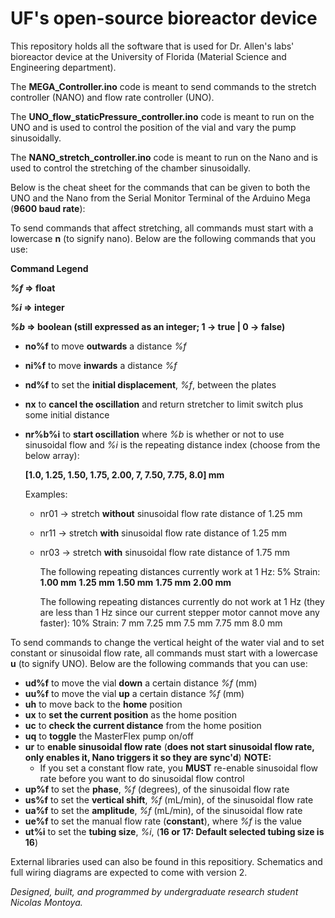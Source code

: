 # UF's open-source bioreactor device

This repository holds all the software that is used for Dr. Allen's labs' bioreactor device at the University of Florida (Material Science and Engineering department).

The **MEGA_Controller.ino** code is meant to send commands to the stretch controller (NANO) and flow rate controller (UNO).

The **UNO_flow_staticPressure_controller.ino** code is meant to run on the UNO and is used to control the position of the vial and vary the pump sinusoidally.

The **NANO_stretch_controller.ino** code is meant to run on the Nano and is used to control the stretching of the chamber sinusoidally.

Below is the cheat sheet for the commands that can be given to both the UNO and the Nano from the Serial Monitor Terminal of the Arduino Mega (**9600 baud rate**):

To send commands that affect stretching, all commands must start with a lowercase **n** (to signify nano).
Below are the following commands that you use:

**Command Legend**

**_%f_ => float**

**_%i_ => integer**

**_%b_ => boolean (still expressed as an integer; 1 -> true | 0 -> false)**

- **no%f** to move **outwards** a distance _%f_
- **ni%f** to move **inwards** a distance _%f_
- **nd%f** to set the **initial displacement**, _%f_, between the plates
- **nx** to **cancel the oscillation** and return stretcher to limit switch plus some initial distance
- **nr%b%i** to **start oscillation** where _%b_ is whether or not to use sinusoidal flow and _%i_ is the repeating distance index (choose from the below array):

  **[1.0, 1.25, 1.50, 1.75, 2.00, 7, 7.50, 7.75, 8.0] mm**

  Examples:

  - nr01 -> stretch **without** sinusoidal flow rate distance of 1.25 mm
  - nr11 -> stretch **with** sinusoidal flow rate distance of 1.25 mm
  - nr03 -> stretch **with** sinusoidal flow rate distance of 1.75 mm

    The following repeating distances currently work at 1 Hz:
    5% Strain:
    **1.00 mm**
    **1.25 mm**
    **1.50 mm**
    **1.75 mm**
    **2.00 mm**

    The following repeating distances currently do not work at 1 Hz (they are less than 1 Hz since our current stepper motor cannot move any faster):
    10% Strain:
    7 mm
    7.25 mm
    7.5 mm
    7.75 mm
    8.0 mm

To send commands to change the vertical height of the water vial and to set constant or sinusoidal flow rate, all commands must start with a lowercase **u** (to signify UNO).
Below are the following commands that you can use:

- **ud%f** to move the vial **down** a certain distance _%f_ (mm)
- **uu%f** to move the vial **up** a certain distance _%f_ (mm)
- **uh** to move back to the **home** position
- **ux** to **set the current position** as the home position
- **uc** to **check the current distance** from the home position
- **uq** to **toggle** the MasterFlex pump on/off
- **ur** to **enable sinusoidal flow rate** (**does not start sinusoidal flow rate, only enables it, Nano triggers it so they are sync'd**)
  **NOTE:**
  - If you set a constant flow rate, you **MUST** re-enable sinusoidal flow rate before you want to do sinusoidal flow control
- **up%f** to set the **phase**, _%f_ (degrees), of the sinusoidal flow rate
- **us%f** to set the **vertical shift**, _%f_ (mL/min), of the sinusoidal flow rate
- **ua%f** to set the **amplitude**, _%f_ (mL/min), of the sinusoidal flow rate
- **ue%f** to set the manual flow rate (**constant**), where _%f_ is the value
- **ut%i** to set the **tubing size**, _%i_, (**16 or 17: Default selected tubing size is 16**)

External libraries used can also be found in this repositiory.
Schematics and full wiring diagrams are expected to come with version 2.

_Designed, built, and programmed by undergraduate research student Nicolas Montoya._
